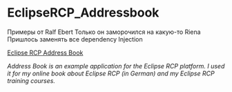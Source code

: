 EclipseRCP_Addressbook
======================
Примеры от Ralf Ebert
Только он заморочился на какую-то Riena
Пришлось заменять все dependency Injection

[Eclipse RCP Address Book](http://www.ralfebert.de/archive/eclipse_rcp/rcp_addressbook/)


_Address Book is an example application for the Eclipse RCP platform. I used it for my online book about Eclipse RCP (in German) and my Eclipse RCP training courses._
